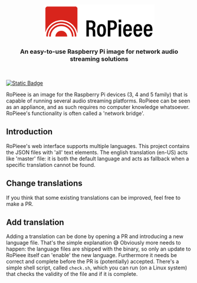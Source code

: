 <p align="center">
<img src="https://github.com/RoPieee/RoPieee/blob/main/docs/images/logo.png" width="300" title="RoPieee logo">
</p>
<h3 align="center">An easy-to-use Raspberry Pi image for network audio streaming solutions</h3>
<br/>

[![Static Badge](https://img.shields.io/badge/Download%20the%20latest%20release-2025.08.2-blue)](/docs/CHANGELOG.md#2025.08.2)

RoPieee is an image for the Raspberry Pi devices (3, 4 and 5 family) that is capable of running several audio streaming platforms. RoPieee can be seen as an appliance, and as such requires no computer knowledge whatsoever. RoPieee's functionality is often called a 'network bridge'.

## Introduction

RoPieee's web interface supports multiple languages. This project contains the JSON files with 'all' text elements. The english translation (en-US) acts like 'master' file: it is both the default language and acts as fallback when a specific translation cannot be found. 

## Change translations

If you think that some existing translations can be improved, feel free to make a PR.

## Add translation

Adding a translation can be done by opening a PR and introducing a new language file. That's the simple explanation 😅 Obviously more needs to happen: the language files are shipped with the binary, so only an update to RoPieee itself can 'enable' the new language. Furthermore it needs be correct and complete before the PR is (potentially) accepted. There's a simple shell script, called `check.sh`, which you can run (on a Linux system) that checks the validity of the file and if it is complete.
